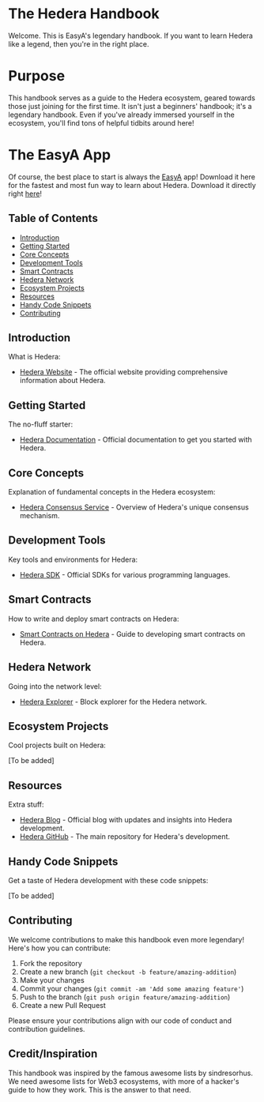 # The Hedera Handbook

Welcome. This is EasyA's legendary handbook. If you want to learn Hedera like a legend, then you're in the right place.

# Purpose

This handbook serves as a guide to the Hedera ecosystem, geared towards those just joining for the first time. It isn't just a beginners' handbook; it's a legendary handbook. Even if you've already immersed yourself in the ecosystem, you'll find tons of helpful tidbits around here!

# The EasyA App

Of course, the best place to start is always the [EasyA](https://www.easya.io) app! Download it here for the fastest and most fun way to learn about Hedera. Download it directly right [here](https://links.easya.io/links/gotoapp)!

## Table of Contents

- [Introduction](#introduction)
- [Getting Started](#getting-started)
- [Core Concepts](#core-concepts)
- [Development Tools](#development-tools)
- [Smart Contracts](#smart-contracts)
- [Hedera Network](#hedera-network)
- [Ecosystem Projects](#ecosystem-projects)
- [Resources](#resources)
- [Handy Code Snippets](#handy-code-snippets)
- [Contributing](#contributing)

## Introduction

What is Hedera:

- [Hedera Website](https://hedera.com/) - The official website providing comprehensive information about Hedera.

## Getting Started

The no-fluff starter:

- [Hedera Documentation](https://docs.hedera.com/) - Official documentation to get you started with Hedera.

## Core Concepts

Explanation of fundamental concepts in the Hedera ecosystem:

- [Hedera Consensus Service](https://hedera.com/consensus-service) - Overview of Hedera's unique consensus mechanism.

## Development Tools

Key tools and environments for Hedera:

- [Hedera SDK](https://docs.hedera.com/guides/docs/sdks) - Official SDKs for various programming languages.

## Smart Contracts

How to write and deploy smart contracts on Hedera:

- [Smart Contracts on Hedera](https://docs.hedera.com/guides/docs/sdks/smart-contracts) - Guide to developing smart contracts on Hedera.

## Hedera Network

Going into the network level:

- [Hedera Explorer](https://hashscan.io/) - Block explorer for the Hedera network.

## Ecosystem Projects

Cool projects built on Hedera:

[To be added]

## Resources

Extra stuff:

- [Hedera Blog](https://hedera.com/blog) - Official blog with updates and insights into Hedera development.
- [Hedera GitHub](https://github.com/hashgraph) - The main repository for Hedera's development.

## Handy Code Snippets

Get a taste of Hedera development with these code snippets:

[To be added]

## Contributing

We welcome contributions to make this handbook even more legendary! Here's how you can contribute:

1. Fork the repository
2. Create a new branch (`git checkout -b feature/amazing-addition`)
3. Make your changes
4. Commit your changes (`git commit -am 'Add some amazing feature'`)
5. Push to the branch (`git push origin feature/amazing-addition`)
6. Create a new Pull Request

Please ensure your contributions align with our code of conduct and contribution guidelines.

## Credit/Inspiration

This handbook was inspired by the famous awesome lists by sindresorhus. We need awesome lists for Web3 ecosystems, with more of a hacker's guide to how they work. This is the answer to that need.
